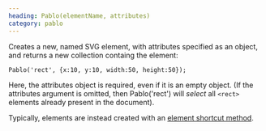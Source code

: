 ```yaml
--- 
heading: Pablo(elementName, attributes)
category: pablo
---
```


Creates a new, named SVG element, with attributes specified as an object, and returns a new collection containg the element:

    Pablo('rect', {x:10, y:10, width:50, height:50});

Here, the attributes object is required, even if it is an empty object. (If the attributes argument is omitted, then Pablo('rect') will _select_ all `<rect>` elements already present in the document).

Typically, elements are instead created with an [element shortcut method](/api/#element-creation).